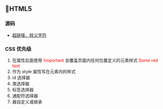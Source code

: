## 📄HTML5

### 源码
+ [超链接、转义字符](/Interview-.NET/NETSubject/Views/ViewValue/Index.cshtml)

### CSS 优先级
1. 在属性后面使用 <font color=red>!important</font> 会覆盖页面内任何位置定义的元素样式<span style="color: red"> Some red text </span>
2. 作为 style 属性写在元素内的样式
3. id 选择器
4. 类选择器
5. 标签选择器
6. 通配符选择器
7. 器自定义或继承

